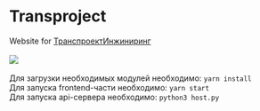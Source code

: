 # **Transproject**
Website for <a href="https://tpe.su">ТранспроектИнжиниринг</a><br/><br/>
<img src="https://github.com/qookieFaitPipi/project-assets/blob/main/transproject/mainScreen.png"><br/><br/>
Для загрузки необходимых модулей необходимо: `yarn install`<br/>
Для запуска frontend-части необходимо: `yarn start`<br/>
Для запуска api-сервера необходимо: `python3 host.py`
